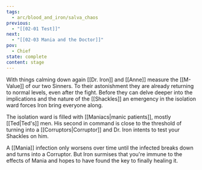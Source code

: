 ```yaml
---
tags:
  - arc/blood_and_iron/salva_chaos
previous:
  - "[[02-01 Test]]"
next:
  - "[[02-03 Mania and the Doctor]]"
pov:
  - Chief
state: complete
content: stage
---
```

With things calming down again [[Dr. Iron]] and [[Anne]] measure the [[M-Value]] of our two Sinners. To their astonishment they are already returning to normal levels, even after the fight.
Before they can delve deeper into the implications and the nature of the [[Shackles]] an emergency in the isolation ward forces Iron bring everyone along.

The isolation ward is filled with [[Maniacs|manic patients]], mostly [[Ted|Ted's]] men. His second in command is close to the threshold of turning into a [[Corruptors|Corruptor]] and Dr. Iron intents to test your Shackles on him. 

A [[Mania]] infection only worsens over time until the infected breaks down and turns into a Corruptor.  But Iron surmises that you're immune to the effects of Mania and hopes to have found the key to finally healing it. 

